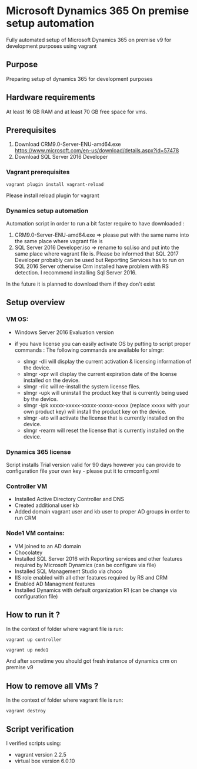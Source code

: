 # Microsoft Dynamics 365 On premise setup automation

Fully automated setup of Microsoft Dynamics 365 on premise v9 for development purposes using vagrant

## Purpose

Preparing setup of dynamics 365 for development purposes

## Hardware requirements

At least 16 GB RAM and at least 70 GB free space for vms.

## Prerequisites

1) Download CRM9.0-Server-ENU-amd64.exe https://www.microsoft.com/en-us/download/details.aspx?id=57478
2) Download SQL Server 2016 Developer

### Vagrant prerequisites

```
vagrant plugin install vagrant-reload
```

Please install reload plugin for vagrant

### Dynamics setup automation

Automation script in order to run a bit faster require to have downloaded :

1. CRM9.0-Server-ENU-amd64.exe => please put with the same name into the same place where vagrant file is
2. SQL Server 2016 Developer.iso => rename to sql.iso and put into the same place where vagrant file is. Please be informed that SQL 2017 Developer probably can be used but Reporting Services has to run on SQL 2016 Server otherwise Crm installed have problem with RS detection. I recommend installing Sql Server 2016. 

In the future it is planned to download them if they don't exist

## Setup overview

### VM OS:
- Windows Server 2016 Evaluation version
- if you have license you can easily activate OS by putting to script proper commands :
The following commands are available for slmgr: 

    - slmgr -dli will display the current activation & licensing information of the device.
    - slmgr -xpr will display the current expiration date of the license installed on the device.
    - slmgr -rilc will re-install the system license files.
    - slmgr -upk will uninstall the product key that is currently being used by the device.
    - slmgr -ipk xxxxx-xxxxx-xxxxx-xxxxx-xxxxx (replace xxxxx with your own product key) will install the product key on the device.
    - slmgr -ato will activate the license that is currently installed on the device.
    - slmgr -rearm will reset the license that is currently installed on the device.

### Dynamics 365 license

Script installs Trial version valid for 90 days however you can provide to configuration file your own key - please put it to crmconfig.xml

### Controller VM

  - Installed Active Directory Controller and DNS
  - Created additional user kb 
  - Added domain vagrant user and kb user to proper AD groups in order to run CRM

### Node1 VM contains:
  - VM joined to an AD domain
  - Chocolatey
  - Installed SQL Server 2016 with Reporting services and other features required by Microsoft Dynamics (can be configure via file)
  - Installed SQL Management Studio via choco
  - IIS role enabled with all other features required by RS and CRM
  - Enabled AD Managment features
  - Installed Dynamics with default organization R1 (can be change via configuration file)
  
## How to run it ?

In the context of folder where vagrant file is run:
 ```
vagrant up controller

vagrant up node1
 ```
And after sometime you should got fresh instance of dynamics crm on premise v9

## How to remove all VMs ?

In the context of folder where vagrant file is run:

 ```
vagrant destroy
 ```

## Script verification

I verified scripts using:

- vagrant version 2.2.5
- virtual box version 6.0.10
